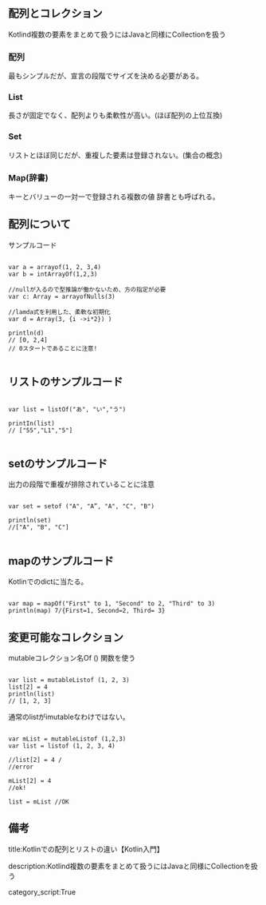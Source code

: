 


## 配列とコレクション 

Kotlind複数の要素をまとめて扱うにはJavaと同様にCollectionを扱う 

### 配列 

最もシンプルだが、宣言の段階でサイズを決める必要がある。

### List 

長さが固定でなく、配列よりも柔軟性が高い。(ほぼ配列の上位互換)

### Set 

リストとほぼ同じだが、重複した要素は登録されない。(集合の概念)

### Map(辞書) 

キーとバリューの一対一で登録される複数の値 辞書とも呼ばれる。

## 配列について

サンプルコード 

<pre><code> 
var a = arrayof(1, 2, 3,4) 
var b = intArrayOf(1,2,3)

//nullが入るので型推論が働かないため、方の指定が必要 
var c: Array<String?> = arrayofNulls(3)

//lamda式を利用した、柔軟な初期化 
var d = Array(3, {i ->i*2}) )

println(d) 
// [0, 2,4]  
// 0スタートであることに注意! 

</code></pre>

## リストのサンプルコード

<pre><code> 
var list = listOf("あ", "い","う") 

printIn(list)
// ["55","L1","5"] 

</code></pre>

## setのサンプルコード 

出力の段階で重複が排除されていることに注意 

<pre><code> 
var set = setof ("A", "A”, "A", "C", "B") 

println(set) 
//["A", "B", "C"] 

</code></pre>


## mapのサンプルコード

Kotlinでのdictに当たる。

<pre><code> 
var map = mapOf("First" to 1, "Second" to 2, "Third" to 3) println(map) 7/{First=1, Second=2, Third= 3} 
</code></pre>

## 変更可能なコレクション 

mutableコレクション名Of () 関数を使う 

<pre><code> 
var list = mutableListof (1, 2, 3) 
list[2] = 4 
println(list) 
// [1, 2, 3] 
</code></pre>

通常のlistがimutableなわけではない。

<pre><code> 
var mList = mutableListof (1,2,3) 
var list = listof (1, 2, 3, 4)

//list[2] = 4 /
//error 

mList[2] = 4 
//ok!

list = mList //OK 
</code></pre>


## 備考

title:Kotlinでの配列とリストの違い【Kotlin入門】

description:Kotlind複数の要素をまとめて扱うにはJavaと同様にCollectionを扱う

category_script:True




